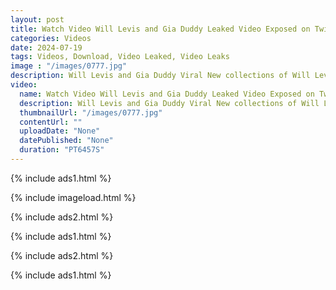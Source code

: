 ```yaml
---
layout: post
title: Watch Video Will Levis and Gia Duddy Leaked Video Exposed on Twitter
categories: Videos
date: 2024-07-19
tags: Videos, Download, Video Leaked, Video Leaks
image : "/images/0777.jpg"
description: Will Levis and Gia Duddy Viral New collections of Will Levis and Gia Duddy Viral is now being a creator on Fanfix uploading adult contents. Social media star Will Levis and Gia Duddy Viral is been posting short videos and naughty pics on Tiktok platform for a while now.
video:
  name: Watch Video Will Levis and Gia Duddy Leaked Video Exposed on Twitter
  description: Will Levis and Gia Duddy Viral New collections of Will Levis and Gia Duddy Viral is now being a creator on Fanfix uploading adult contents. Social media star Will Levis and Gia Duddy Viral is been posting short videos and naughty pics on Tiktok platform for a while now.
  thumbnailUrl: "/images/0777.jpg"
  contentUrl: ""
  uploadDate: "None"
  datePublished: "None"
  duration: "PT6457S"
---
```

{% include ads1.html %}

{% include imageload.html %}

{% include ads2.html %}

{% include ads1.html %}

{% include ads2.html %}

{% include ads1.html %}
